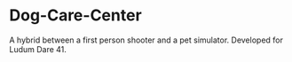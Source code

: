 # Dog-Care-Center
A hybrid between a first person shooter and a pet simulator. Developed for Ludum Dare 41.
